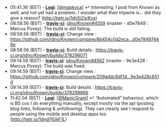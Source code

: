 * <a id="05:41.36">05:41.36 (BST)</a> - __[Loqi](https://github.com/Loqi)__: [<a href="https://twitter.com/mapkyca">@mapkyca</a>] ↩️ Interesting, I post from Known as well, and not yet had a problem. I wonder what their tripwire is... did they give a reason? (http://twtr.io/1dn5iZsrKxs)
* <a id="08:58.56">08:58.56 (BST)</a> - __[travis-ci](https://github.com/travis-ci)__: <a href="https://github.com/idno/Known/issues/4559">idno/Known#4559</a> (master - d0e7849 : Marcus Povey): The build is still failing.
* <a id="08:58.56">08:58.56 (BST)</a> - __[travis-ci](https://github.com/travis-ci)__: Change view : https://github.com/idno/Known/compare/8b454c0d2eca...d0e78497448e
* <a id="08:58.56">08:58.56 (BST)</a> - __[travis-ci](https://github.com/travis-ci)__: Build details : https://travis-ci.org/idno/Known/builds/378296071
* <a id="09:14.59">09:14.59 (BST)</a> - __[travis-ci](https://github.com/travis-ci)__: <a href="https://github.com/idno/Known/issues/4562">idno/Known#4562</a> (master - 9e3e428 : Marcus Povey): The build was fixed.
* <a id="09:14.59">09:14.59 (BST)</a> - __[travis-ci](https://github.com/travis-ci)__: Change view : https://github.com/idno/Known/compare/209addc8df1d...9e3e428c651d
* <a id="09:14.59">09:14.59 (BST)</a> - __[travis-ci](https://github.com/travis-ci)__: Build details : https://travis-ci.org/idno/Known/builds/378298866
* <a id="11:42.04">11:42.04 (BST)</a> - __[Loqi](https://github.com/Loqi)__: [<a href="https://twitter.com/ManicGrant">@ManicGrant</a>] ↩️ “Automated” behaviour, which is BS cos I do everything manually, except mostly via the api (posting blog links, following & unfollowing). They can clearly see I respond to people using the mobile and desktop apps too (http://twtr.io/1dnd7tGkF1L)
